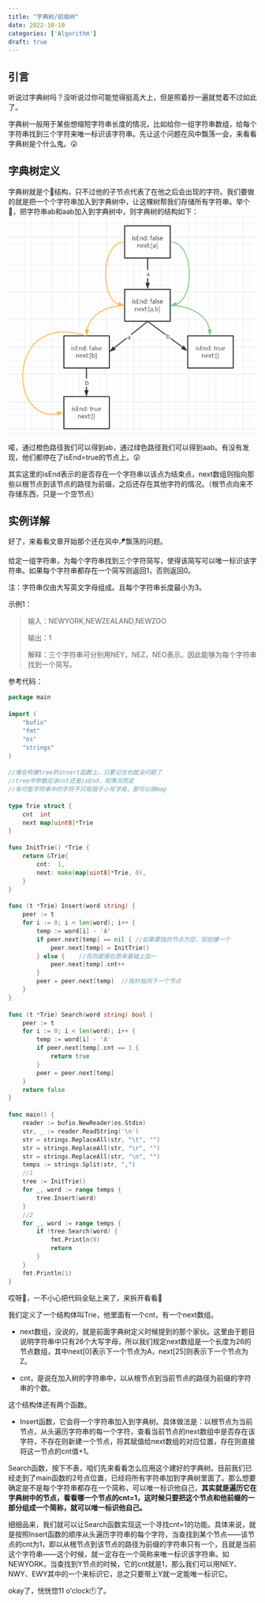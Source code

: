 ```yaml
---
title: "字典树/前缀树"
date: 2022-10-10
categories: ['Algorithm']
draft: true
---
```


## 引言

听说过字典树吗？没听说过你可能觉得挺高大上，但是照着抄一遍就觉着不过如此了。

字典树一般用于某些想缩短字符串长度的情况，比如给你一组字符串数组，给每个字符串找到三个字符来唯一标识该字符串。先让这个问题在风中飘荡一会，来看看字典树是个什么鬼。😮

## 字典树定义
字典树就是个🌲结构，只不过他的子节点代表了在他之后会出现的字符。我们要做的就是把一个个字符串加入到字典树中，让这棵树帮我们存储所有字符串。举个🌰，把字符串ab和aab加入到字典树中，则字典树的结构如下：
![image](../../../static/images/字典树01.png)



喏，通过橙色路径我们可以得到ab，通过绿色路径我们可以得到aab。有没有发现，他们都停在了isEnd=true的节点上。😲

其实这里的isEnd表示的是否存在一个字符串以该点为结束点，next数组则指向那些以根节点到该节点的路径为前缀，之后还存在其他字符的情况。（根节点向来不存储东西，只是一个空节点）

## 实例详解

好了，来看看文章开始那个还在风中🪁飘荡的问题。

给定一组字符串，为每个字符串找到三个字符简写，使得该简写可以唯一标识该字符串。如果每个字符串都存在一个简写则返回1，否则返回0。

注：字符串仅由大写英文字母组成。且每个字符串长度最小为3。

示例1：
> 输入：NEWYORK,NEWZEALAND,NEWZOO
> 
> 输出：1
> 
> 解释：三个字符串可分别用NEY，NEZ，NEO表示。因此能够为每个字符串找到一个简写。

参考代码：

```Go
package main

import (
	"bufio"
	"fmt"
	"os"
	"strings"
)

//难在构建tree的insert函数上，只要记住也就没问题了
//tree中参数应该cnt还是isEnd，视情况而定
//有可能字符串中的字符不只局限于小写字母，那可以用map

type Trie struct {
	cnt  int
	next map[uint8]*Trie
}

func InitTrie() *Trie {
	return &Trie{
		cnt:  1,
		next: make(map[uint8]*Trie, 0),
	}
}

func (t *Trie) Insert(word string) {
	peer := t
	for i := 0; i < len(word); i++ {
		temp := word[i] - 'A'
		if peer.next[temp] == nil { //如果要找的节点为空，则创建一个
			peer.next[temp] = InitTrie()
		} else {    //否则直接在原来基础上加一
			peer.next[temp].cnt++
		}
		peer = peer.next[temp]  //指针指向下一个节点
	}
}

func (t *Trie) Search(word string) bool {
	peer := t
	for i := 0; i < len(word); i++ {
		temp := word[i] - 'A'
		if peer.next[temp].cnt == 1 {
			return true
		}
		peer = peer.next[temp]
	}
	return false
}

func main() {
	reader := bufio.NewReader(os.Stdin)
	str, _ := reader.ReadString('\n')
	str = strings.ReplaceAll(str, "\t", "")
	str = strings.ReplaceAll(str, "\r", "")
	str = strings.ReplaceAll(str, "\n", "")
	temps := strings.Split(str, ",")
    //1
	tree := InitTrie()
	for _, word := range temps {
		tree.Insert(word)
	}
    //2
	for _, word := range temps {
		if !tree.Search(word) {
			fmt.Println(0)
			return
		}
	}
	fmt.Println(1)
}
```

哎呀🥶，一不小心把代码全贴上来了，来拆开看看🥢

我们定义了一个结构体叫Trie，他里面有一个cnt，有一个next数组。

- next数组，没说的，就是前面字典树定义时候提到的那个家伙。这里由于题目说明字符串中只有26个大写字母，所以我们规定next数组是一个长度为26的节点数组，其中next[0]表示下一个节点为A，next[25]则表示下一个节点为Z。

- cnt，是说在加入树的字符串中，以从根节点到当前节点的路径为前缀的字符串的个数。

这个结构体还有两个函数。
- Insert函数，它会将一个字符串加入到字典树。具体做法是：以根节点为当前节点，从头遍历字符串的每一个字符，查看当前节点的next数组中是否存在该字符，不存在则新建一个节点，将其赋值给next数组的对应位置，存在则直接将这一节点的cnt值+1。

Search函数，按下不表，咱们先来看看怎么应用这个建好的字典树。目前我们已经走到了main函数的2号点位置，已经将所有字符串加到字典树里面了。那么想要确定是不是每个字符串都存在一个简称，可以唯一标识他自己，**其实就是遍历它在字典树中的节点，看看哪一个节点的cnt=1，这时候只要把这个节点和他前缀的一部分组成一个简称，就可以唯一标识他自己。**

细细品来，我们就可以让Search函数实现这一个寻找cnt=1的功能。具体来说，就是按照Insert函数的顺序从头遍历字符串的每个字符，当查找到某个节点——该节点的cnt为1，即以从根节点到该节点的路径为前缀的字符串只有一个，且就是当前这个字符串——这个时候，就一定存在一个简称来唯一标识该字符串。如NEWYORK，当查找到Y节点的时候，它的cnt就是1，那么我们可以用NEY、NWY、EWY其中的一个来标识它，总之只要带上Y就一定能唯一标识它。

okay了，恍恍惚11 o'clock🕚了。